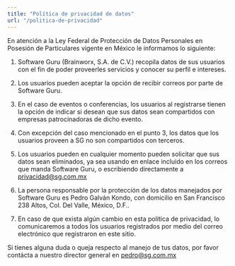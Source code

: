 ```yaml
---
title: "Política de privacidad de datos"
url: "/politica-de-privacidad"
---
```


En atención a la Ley Federal de Protección de Datos Personales en Posesión de Particulares vigente en México le informamos lo siguiente:

1. Software Guru (Brainworx, S.A. de C.V.) recopila datos de sus usuarios con el fin de poder proveerles servicios y conocer su perfil e intereses.

2. Los usuarios pueden aceptar la opción de recibir correos por parte de Software Guru.

3. En el caso de eventos o conferencias, los usuarios al registrarse tienen la opción de indicar si desean que sus datos sean compartidos con empresas patrocinadoras de dicho evento.

4. Con excepción del caso mencionado en el punto 3, los datos que los usuarios proveen a SG no son compartidos con terceros.

5. Los usuarios pueden en cualquier momento pueden solicitar que sus datos sean eliminados, ya sea usando en enlace incluido en los correos que manda Software Guru, o escribiendo directamente a privacidad@sg.com.mx

6. La persona responsable por la protección de los datos manejados por Software Guru es Pedro Galván Kondo, con domicilio en San Francisco 238 Altos, Col. Del Valle, México, D.F..

7. En caso de que exista algún cambio en esta política de privacidad, lo comunicaremos a todos los usuarios registrados por medio del correo electrónico que registraron en este sitio.


Si tienes alguna duda o queja respecto al manejo de tus datos, por favor contácta a nuestro director general en pedro@sg.com.mx